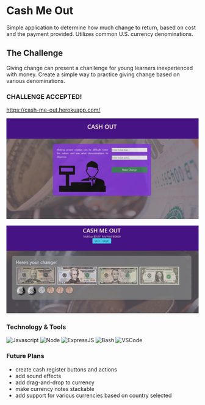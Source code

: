 # Cash Me Out
Simple application to determine how much change to return, based on cost and the payment provided.  Utilizes common U.S. currency denominations.

## The Challenge
Giving change can present a chanllenge for young learners inexperienced with money. Create a simple way to practice giving change based on various denominations.

### CHALLENGE ACCEPTED!
https://cash-me-out.herokuapp.com/

![cash-me-out-banner](assets/cash-me-out-banner.PNG)

![cash-me-out-change](assets/cash-me-out-change.PNG)


### Technology & Tools

![Javascript](https://img.shields.io/badge/Code-Javascript-informational?style=flat&logo=Javascript&logoColor=white&color=7c11f7) ![Node](https://img.shields.io/badge/Code-Node-informational?style=flat&logo=Node.js&logoColor=white&color=7c11f7) ![ExpressJS](https://img.shields.io/badge/Code-ExpressJS-informational?style=flat&logo=Express&logoColor=white&color=7c11f7) ![Bash](https://img.shields.io/badge/Shell-Bash-informational?style=flat&logo=GNU-Bash&logoColor=white&color=7c11f7) ![VSCode](https://img.shields.io/badge/Editor-VSCode-informational?style=flat&logo=visual-studio-code&logoColor=white&color=7c11f7)


### Future Plans

- create cash register buttons and actions
- add sound effects
- add drag-and-drop to currency
- make currency notes stackable
- add support for various currencies based on country selected